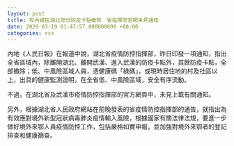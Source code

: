 ```yaml
---
layout: post
title: 有內媒指湖北部分防疫卡點撤除　省指揮部官網未見通知
date: 2020-03-19 01:47:57.000000000 +08:00
categories: rss
---
```


內地《人民日報》在報道中說，湖北省疫情防控指揮部，昨日印發一項通知，指出全省區域內，除離開湖北、離開武漢、進入武漢的防疫卡點外，其餘防疫卡點，全部撤除；低、中風險區域人員，憑健康碼「綠碼」，或現時居住地的村及社區以上，出具的健康監測證明，在全省低、中風險區域，安全有序流動。

不過，在湖北省及武漢市疫情防控指揮部的官方網頁中，未見上載有關通知。

另外，根據湖北省人民政府網站在前晚發表的省疫情防控指揮部的通告，就指出為有效應對境外新型冠狀病毒肺炎疫情輸入風險，根據國家有關法律法規，要進一步做好境外來鄂人員疫情防控工作，包括嚴格如實申報，並加強對境外來鄂者的登記排查和健康篩查。
